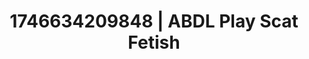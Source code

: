 ---
categories:
- AI-generated
- Deep intimacy
- Sensual teasing
- AI sensuality
- Glowing skin
- ASMR
- Erotic tension
- Cosplay
image: /assets/images/1746634209848.jpg
layout: post
seo:
  description: Featured content with high-quality ABDL Play, Scat Fetish. HD images
    available.
  keywords: ABDL Play, Scat Fetish
  og_image: /assets/images/1746634209848.jpg
  schema_type: VisualArtwork
tags:
- ABDL Play
- '#1746634209848'
- Scat Fetish
title: 1746634209848 | ABDL Play Scat Fetish
---